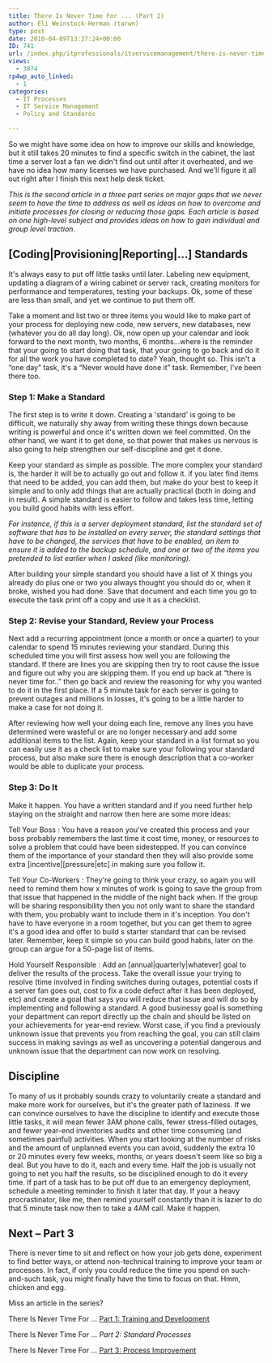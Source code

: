 ```yaml
---
title: There Is Never Time For ... (Part 2)
author: Eli Weinstock-Herman (tarwn)
type: post
date: 2010-04-09T13:37:24+00:00
ID: 741
url: /index.php/itprofessionals/itservicemanagement/there-is-never-time-for-part-2/
views:
  - 3874
rp4wp_auto_linked:
  - 1
categories:
  - IT Processes
  - IT Service Management
  - Policy and Standards

---
```

So we might have some idea on how to improve our skills and knowledge, but it still takes 20 minutes to find a specific switch in the cabinet, the last time a server lost a fan we didn't find out until after it overheated, and we have no idea how many licenses we have purchased. And we'll figure it all out right after I finish this next help desk ticket.

_This is the second article in a three part series on major gaps that we never seem to have the time to address as well as ideas on how to overcome and initiate processes for closing or reducing those gaps. Each article is based on one high-level subject and provides ideas on how to gain individual and group level traction._

## [Coding|Provisioning|Reporting|...] Standards

It's always easy to put off little tasks until later. Labeling new equipment, updating a diagram of a wiring cabinet or server rack, creating monitors for performance and temperatures, testing your backups. Ok, some of these are less than small, and yet we continue to put them off.
  
Take a moment and list two or three items you would like to make part of your process for deploying new code, new servers, new databases, new (whatever you do all day long). Ok, now open up your calendar and look forward to the next month, two months, 6 months...where is the reminder that your going to start doing that task, that your going to go back and do it for all the work you have completed to date? Yeah, thought so. This isn't a “one day” task, it's a “Never would have done it” task. Remember, I've been there too. 

### Step 1: Make a Standard

The first step is to write it down. Creating a 'standard' is going to be difficult, we naturally shy away from writing these things down because writing is powerful and once it's written down we feel committed. On the other hand, we want it to get done, so that power that makes us nervous is also going to help strengthen our self-discipline and get it done.
  
Keep your standard as simple as possible. The more complex your standard is, the harder it will be to actually go out and follow it. if you later find items that need to be added, you can add them, but make do your best to keep it simple and to only add things that are actually practical (both in doing and in result). A simple standard is easier to follow and takes less time, letting you build good habits with less effort.
  
_For instance, if this is a server deployment standard, list the standard set of software that has to be installed on every server, the standard settings that have to be changed, the services that have to be enabled, an item to ensure it is added to the backup schedule, and one or two of the items you pretended to list earlier when I asked (like monitoring)._
  
After building your simple standard you should have a list of X things you already do plus one or two you always thought you should do or, when it broke, wished you had done. Save that document and each time you go to execute the task print off a copy and use it as a checklist. 

### Step 2: Revise your Standard, Review your Process

Next add a recurring appointment (once a month or once a quarter) to your calendar to spend 15 minutes reviewing your standard. During this scheduled time you will first assess how well you are following the standard. If there are lines you are skipping then try to root cause the issue and figure out why you are skipping them. If you end up back at “there is never time for..” then go back and review the reasoning for why you wanted to do it in the first place. If a 5 minute task for each server is going to prevent outages and millions in losses, it's going to be a little harder to make a case for not doing it.
  
After reviewing how well your doing each line, remove any lines you have determined were wasteful or are no longer necessary and add some additional items to the list. Again, keep your standard in a list format so you can easily use it as a check list to make sure your following your standard process, but also make sure there is enough description that a co-worker would be able to duplicate your process.

### Step 3: Do It

Make it happen. You have a written standard and if you need further help staying on the straight and narrow then here are some more ideas:

Tell Your Boss
:   You have a reason you've created this process and your boss probably remembers the last time it cost time, money, or resources to solve a problem that could have been sidestepped. If you can convince them of the importance of your standard then they will also provide some extra [incentive|[pressure|etc] in making sure you follow it.

Tell Your Co-Workers
:   They're going to think your crazy, so again you will need to remind them how x minutes of work is going to save the group from that issue that happened in the middle of the night back when. If the group will be sharing responsibility then you not only want to share the standard with them, you probably want to include them in it's inception. You don't have to have everyone in a room together, but you can get them to agree it's a good idea and offer to build s starter standard that can be revised later. Remember, keep it simple so you can build good habits, later on the group can argue for a 50-page list of items.

Hold Yourself Responsible
:   Add an [annual|quarterly|whatever] goal to deliver the results of the process. Take the overall issue your trying to resolve (time involved in finding switches during outages, potential costs if a server fan goes out, cost to fix a code defect after it has been deployed, etc) and create a goal that says you will reduce that issue and will do so by implementing and following a standard. A good businessy goal is something your department can report directly up the chain and should be listed on your achievements for year-end review. Worst case, if you find a previously unknown issue that prevents you from reaching the goal, you can still claim success in making savings as well as uncovering a potential dangerous and unknown issue that the department can now work on resolving.

## Discipline

To many of us it probably sounds crazy to voluntarily create a standard and make more work for ourselves, but it's the greater path of laziness. If we can convince ourselves to have the discipline to identify and execute those little tasks, it will mean fewer 3AM phone calls, fewer stress-filled outages, and fewer year-end inventories audits and other time consuming (and sometimes painful) activities. When you start looking at the number of risks and the amount of unplanned events you can avoid, suddenly the extra 10 or 20 minutes every few weeks, months, or years doesn't seem like so big a deal. But you have to do it, each and every time. Half the job is usually not going to net you half the results, so be disciplined enough to do it every time. If part of a task has to be put off due to an emergency deployment, schedule a meeting reminder to finish it later that day. If your a heavy procrastinator, like me, then remind yourself constantly than it is lazier to do that 5 minute task now then to take a 4AM call. Make it happen.

## Next – Part 3

There is never time to sit and reflect on how your job gets done, experiment to find better ways, or attend non-technical training to improve your team or processes. In fact, if only you could reduce the time you spend on such-and-such task, you might finally have the time to focus on that. Hmm, chicken and egg. 

Miss an article in the series?
  
There Is Never Time For ... [Part 1: Training and Development][1]
  
There Is Never Time For ... _Part 2: Standard Processes_
  
There Is Never Time For ... [Part 3: Process Improvement][2]

 [1]: /index.php/ITProfessionals/ITProcesses/there-is-never-time-for-part-1 "Read the first article in the series"
 [2]: /index.php/ITProfessionals/ITServiceManagement/there-is-never-time-for-part-3